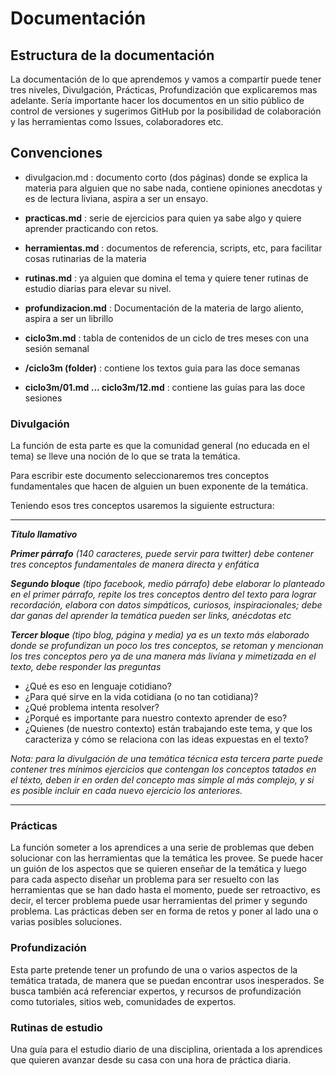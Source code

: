 # Documentación

## Estructura de la documentación
La documentación de lo que aprendemos y vamos a compartir puede tener tres
niveles, Divulgación, Prácticas, Profundización que explicaremos mas adelante.
Sería importante hacer los documentos en un sitio público de control de
versiones y sugerimos GitHub por la posibilidad de colaboración y las
herramientas como Issues, colaboradores etc.

## Convenciones
* divulgacion.md : documento corto (dos páginas) donde se explica la materia para alguien que no sabe nada, contiene opiniones anecdotas y es de lectura liviana, aspira a ser un ensayo.

* **practicas.md** : serie de ejercicios para quien ya sabe algo y quiere aprender practicando con retos.

* **herramientas.md** : documentos de referencia, scripts, etc, para facilitar cosas rutinarias de la materia

* **rutinas.md** : ya alguien que domina el tema y quiere tener rutinas de estudio diarias para elevar su nivel.

* **profundizacion.md** : Documentación de la materia de largo aliento, aspira a ser un librillo

* **ciclo3m.md** : tabla de contenidos de un ciclo de tres meses con una sesión semanal

* **/ciclo3m (folder)** : contiene los textos guia para las doce semanas

* **ciclo3m/01.md   ... ciclo3m/12.md** : contiene las guías para las doce sesiones

### Divulgación
La función de esta parte es que la comunidad general (no educada en el tema)
se lleve una noción de lo que se trata la temática.

Para escribir este documento seleccionaremos tres conceptos fundamentales que 
hacen de alguien un buen exponente de la temática.

Teniendo esos tres conceptos usaremos la siguiente estructura:

---

*___Título llamativo___*

*___Primer párrafo___ (140 caracteres, puede servir para twitter) debe contener  tres conceptos fundamentales de manera directa y enfática*

*___Segundo bloque___ (tipo facebook, medio párrafo) debe elaborar lo planteado en el primer párrafo, repite los tres conceptos dentro del texto para lograr recordación, elabora con datos simpáticos, curiosos, inspiracionales; debe dar ganas del aprender la temática pueden ser links, anécdotas etc*

*___Tercer bloque___ (tipo blog, página y media) ya es un texto más elaborado donde se profundizan un poco los tres conceptos, se retoman y mencionan los tres conceptos pero ya de una manera más livíana y mimetizada en el texto, debe responder las preguntas*
* ¿Qué es eso en lenguaje cotidiano?
* ¿Para qué sirve en la vida cotidiana (o no tan cotidiana)?
* ¿Qué problema intenta resolver?
* ¿Porqué es importante para nuestro contexto aprender de eso?
* ¿Quienes (de nuestro contexto) están trabajando este tema, y que los
caracteriza y cómo se relaciona con las ideas expuestas en el texto?

*Nota: para la divulgación de una temática técnica esta tercera parte puede contener tres mínimos ejercicios que contengan los  conceptos tatados en el téxto, deben ir en orden del concepto mas simple al más complejo, y si es posible incluir en cada nuevo ejercicio los anteriores.*

---

### Prácticas
La función someter a los aprendices a una serie de problemas que deben solucionar
con las herramientas que la temática les provee.
Se puede hacer un guión de los aspectos que se quieren enseñar de la temática
y luego para cada aspecto diseñar un problema para ser resuelto con las
herramientas que se han dado hasta el momento, puede ser retroactivo,
es decir, el tercer problema puede usar herramientas del primer y segundo
problema.
Las prácticas deben ser en forma de retos y poner al lado una o varias posibles soluciones.

### Profundización
Esta parte pretende tener un profundo de una o varios aspectos de la temática
tratada, de manera que se puedan encontrar usos inesperados.
Se busca también acá referenciar expertos, y recursos de profundización como
tutoriales, sitios web, comunidades de expertos.

### Rutinas de estudio
Una guía para el estudio diario de una disciplina, orientada a los aprendices que 
quieren avanzar desde su casa con una hora de práctica diaria.




